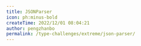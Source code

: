 ```yaml
---
title: JSONParser
icon: ph:minus-bold
createTime: 2022/12/01 08:04:21
author: pengzhanbo
permalink: /type-challenges/extreme/json-parser/
---
```

